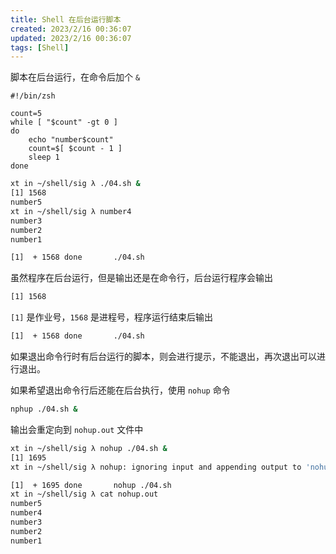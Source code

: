 ```yaml
---
title: Shell 在后台运行脚本
created: 2023/2/16 00:36:07
updated: 2023/2/16 00:36:07
tags: [Shell]
---
```


脚本在后台运行，在命令后加个 `&`

```shell
#!/bin/zsh

count=5
while [ "$count" -gt 0 ]
do
	echo "number$count"
	count=$[ $count - 1 ]
	sleep 1
done
```

```bash
xt in ~/shell/sig λ ./04.sh &
[1] 1568
number5
xt in ~/shell/sig λ number4
number3
number2
number1

[1]  + 1568 done       ./04.sh
```

虽然程序在后台运行，但是输出还是在命令行，后台运行程序会输出

```bash
[1] 1568
```

`[1]` 是作业号，`1568` 是进程号，程序运行结束后输出

```bash
[1]  + 1568 done       ./04.sh
```

如果退出命令行时有后台运行的脚本，则会进行提示，不能退出，再次退出可以进行退出。

如果希望退出命令行后还能在后台执行，使用 `nohup` 命令

```bash
nphup ./04.sh &
```

输出会重定向到 `nohup.out` 文件中

```bash
xt in ~/shell/sig λ nohup ./04.sh &
[1] 1695
xt in ~/shell/sig λ nohup: ignoring input and appending output to 'nohup.out'

[1]  + 1695 done       nohup ./04.sh
xt in ~/shell/sig λ cat nohup.out
number5
number4
number3
number2
number1
```